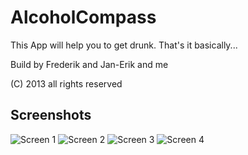 AlcoholCompass
==============

This App will help you to get drunk. That's it basically...

Build by Frederik and Jan-Erik and me

(C) 2013 all rights reserved

## Screenshots


![Screen 1](https://raw.github.com/graetzer/AlcoholCompass/master/screens/screen1.png)
![Screen 2](https://raw.github.com/graetzer/AlcoholCompass/master/screens/screen2.png)
![Screen 3](https://raw.github.com/graetzer/AlcoholCompass/master/screens/screen3.png)
![Screen 4](https://raw.github.com/graetzer/AlcoholCompass/master/screens/screen4.png)
